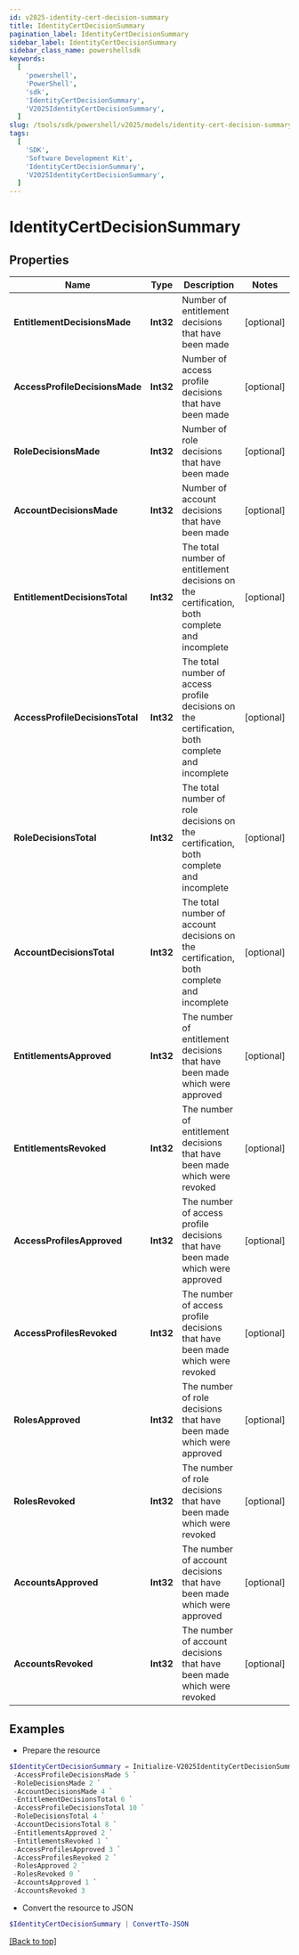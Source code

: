 ```yaml
---
id: v2025-identity-cert-decision-summary
title: IdentityCertDecisionSummary
pagination_label: IdentityCertDecisionSummary
sidebar_label: IdentityCertDecisionSummary
sidebar_class_name: powershellsdk
keywords:
  [
    'powershell',
    'PowerShell',
    'sdk',
    'IdentityCertDecisionSummary',
    'V2025IdentityCertDecisionSummary',
  ]
slug: /tools/sdk/powershell/v2025/models/identity-cert-decision-summary
tags:
  [
    'SDK',
    'Software Development Kit',
    'IdentityCertDecisionSummary',
    'V2025IdentityCertDecisionSummary',
  ]
---
```


# IdentityCertDecisionSummary

## Properties

| Name | Type | Description | Notes |
| --- | --- | --- | --- |
| **EntitlementDecisionsMade** | **Int32** | Number of entitlement decisions that have been made | [optional] |
| **AccessProfileDecisionsMade** | **Int32** | Number of access profile decisions that have been made | [optional] |
| **RoleDecisionsMade** | **Int32** | Number of role decisions that have been made | [optional] |
| **AccountDecisionsMade** | **Int32** | Number of account decisions that have been made | [optional] |
| **EntitlementDecisionsTotal** | **Int32** | The total number of entitlement decisions on the certification, both complete and incomplete | [optional] |
| **AccessProfileDecisionsTotal** | **Int32** | The total number of access profile decisions on the certification, both complete and incomplete | [optional] |
| **RoleDecisionsTotal** | **Int32** | The total number of role decisions on the certification, both complete and incomplete | [optional] |
| **AccountDecisionsTotal** | **Int32** | The total number of account decisions on the certification, both complete and incomplete | [optional] |
| **EntitlementsApproved** | **Int32** | The number of entitlement decisions that have been made which were approved | [optional] |
| **EntitlementsRevoked** | **Int32** | The number of entitlement decisions that have been made which were revoked | [optional] |
| **AccessProfilesApproved** | **Int32** | The number of access profile decisions that have been made which were approved | [optional] |
| **AccessProfilesRevoked** | **Int32** | The number of access profile decisions that have been made which were revoked | [optional] |
| **RolesApproved** | **Int32** | The number of role decisions that have been made which were approved | [optional] |
| **RolesRevoked** | **Int32** | The number of role decisions that have been made which were revoked | [optional] |
| **AccountsApproved** | **Int32** | The number of account decisions that have been made which were approved | [optional] |
| **AccountsRevoked** | **Int32** | The number of account decisions that have been made which were revoked | [optional] |

## Examples

- Prepare the resource

```powershell
$IdentityCertDecisionSummary = Initialize-V2025IdentityCertDecisionSummary  -EntitlementDecisionsMade 3 `
 -AccessProfileDecisionsMade 5 `
 -RoleDecisionsMade 2 `
 -AccountDecisionsMade 4 `
 -EntitlementDecisionsTotal 6 `
 -AccessProfileDecisionsTotal 10 `
 -RoleDecisionsTotal 4 `
 -AccountDecisionsTotal 8 `
 -EntitlementsApproved 2 `
 -EntitlementsRevoked 1 `
 -AccessProfilesApproved 3 `
 -AccessProfilesRevoked 2 `
 -RolesApproved 2 `
 -RolesRevoked 0 `
 -AccountsApproved 1 `
 -AccountsRevoked 3
```

- Convert the resource to JSON

```powershell
$IdentityCertDecisionSummary | ConvertTo-JSON
```

[[Back to top]](#)
